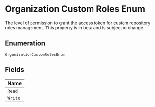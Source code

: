 
# Organization Custom Roles Enum

The level of permission to grant the access token for custom repository roles management. This property is in beta and is subject to change.

## Enumeration

`OrganizationCustomRolesEnum`

## Fields

| Name |
|  --- |
| `Read` |
| `Write` |

